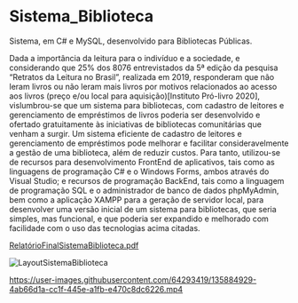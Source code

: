 # Sistema_Biblioteca
Sistema, em C# e MySQL, desenvolvido para Bibliotecas Públicas. 

Dada a importância da leitura para o indivíduo e a sociedade, e considerando que  25% dos 8076 entrevistados da 5ª edição da pesquisa “Retratos da Leitura no Brasil”, realizada em 2019, responderam que não leram livros ou não leram mais livros por motivos relacionados ao acesso aos livros (preço e/ou local para aquisição)[Instituto Pró-livro 2020],  vislumbrou-se que um sistema para bibliotecas, com cadastro de leitores e  gerenciamento de empréstimos de livros poderia ser desenvolvido e ofertado gratuitamente às iniciativas de bibliotecas comunitárias que venham a surgir. Um sistema eficiente de cadastro de leitores e gerenciamento de empréstimos pode melhorar e facilitar consideravelmente a gestão de uma biblioteca, além de reduzir custos. 
	Para tanto, utilizou-se de recursos para desenvolvimento FrontEnd de aplicativos, tais como as linguagens de programação C# e o Windows Forms, ambos através do Visual Studio; e recursos de programação BackEnd, tais como a linguagem de programação SQL e o administrador de banco de dados phpMyAdmin, bem como a aplicação XAMPP para a geração de servidor local, para desenvolver uma versão inicial de um sistema para bibliotecas, que seria simples, mas funcional, e que poderia ser expandido e melhorado com facilidade com o uso das tecnologias acima citadas. 

[RelatórioFinalSistemaBiblioteca.pdf](https://github.com/ClaudemirAlves/Sistema_Biblioteca/files/7279580/RelatorioFinalSistemaBiblioteca.pdf)


![LayoutSistemaBiblioteca](https://user-images.githubusercontent.com/64293419/135774450-7ef1a29f-b9a3-41fa-8cac-aa9bfd4afab6.png)


https://user-images.githubusercontent.com/64293419/135884929-4ab66d1a-cc1f-445e-a1fb-e470c8dc6226.mp4


